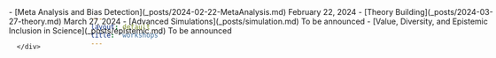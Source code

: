 ```yaml
---
layout: default
title: "workshops"
---
```


<html>
   <head>
   </head>

   <body>
      <div style = "position:fixed; left:80px; top:50px; ">
         - [Meta Analysis and Bias Detection](_posts/2024-02-22-MetaAnalysis.md) February 22, 2024
         - [Theory Building](_posts/2024-03-27-theory.md) March 27, 2024
         - [Advanced Simulations](_posts/simulation.md) To be announced
         - [Value, Diversity, and Epistemic Inclusion in Science](_posts/epistemic.md) To be announced

      </div>
   </body>
</html>

